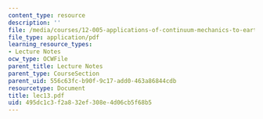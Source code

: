 ```yaml
---
content_type: resource
description: ''
file: /media/courses/12-005-applications-of-continuum-mechanics-to-earth-atmospheric-and-planetary-sciences-spring-2006/495dc1c3f2a832ef308e4d06cb5f68b5_lec13.pdf
file_type: application/pdf
learning_resource_types:
- Lecture Notes
ocw_type: OCWFile
parent_title: Lecture Notes
parent_type: CourseSection
parent_uid: 556c63fc-b90f-9c17-add0-463a86844cdb
resourcetype: Document
title: lec13.pdf
uid: 495dc1c3-f2a8-32ef-308e-4d06cb5f68b5
---
```

